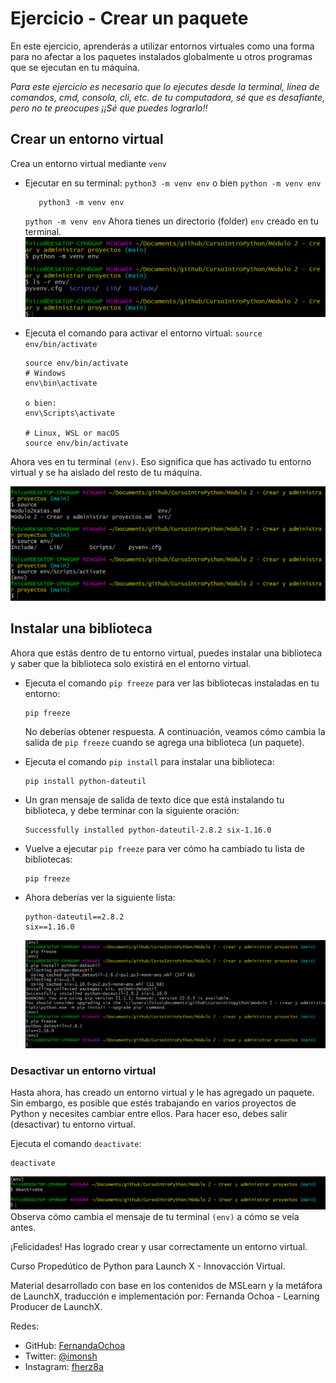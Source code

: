 # Ejercicio - Crear un paquete

En este ejercicio, aprenderás a utilizar entornos virtuales como una forma para no afectar a los paquetes instalados globalmente u otros programas que se ejecutan en tu máquina.

_Para este ejercicio es necesario que lo ejecutes desde la terminal, línea de comandos, cmd, consola, cli, etc. de tu computadora, sé que es desafíante, pero no te preocupes ¡¡Sé que puedes lograrlo!!_

## Crear un entorno virtual

Crea un entorno virtual mediante `venv`

- Ejecutar en su terminal: `python3 -m venv env` o bien `python -m venv env`

  ```
     python3 -m venv env
  ```

  `python -m venv env`
  Ahora tienes un directorio (folder) `env` creado en tu terminal.
  ![image](https://raw.githubusercontent.com/NicolasSaG/CursoIntroPython/main/images/env.png)

- Ejecuta el comando para activar el entorno virtual: `source env/bin/activate`

  ```
  source env/bin/activate
  # Windows
  env\bin\activate

  o bien:
  env\Scripts\activate

  # Linux, WSL or macOS
  source env/bin/activate
  ```

Ahora ves en tu terminal `(env)`. Eso significa que has activado tu entorno virtual y se ha aislado del resto de tu máquina.

![image](https://raw.githubusercontent.com/NicolasSaG/CursoIntroPython/main/images/activate.png)

## Instalar una biblioteca

Ahora que estás dentro de tu entorno virtual, puedes instalar una biblioteca y saber que la biblioteca solo existirá en el entorno virtual.

- Ejecuta el comando `pip freeze` para ver las bibliotecas instaladas en tu entorno:

  ```
  pip freeze
  ```

  No deberías obtener respuesta. A continuación, veamos cómo cambia la salida de `pip freeze` cuando se agrega una biblioteca (un paquete).

- Ejecuta el comando `pip install` para instalar una biblioteca:
  ```
  pip install python-dateutil
  ```
- Un gran mensaje de salida de texto dice que está instalando tu biblioteca, y debe terminar con la siguiente oración:

  ```
  Successfully installed python-dateutil-2.8.2 six-1.16.0
  ```

- Vuelve a ejecutar `pip freeze` para ver cómo ha cambiado tu lista de bibliotecas:
  ```
  pip freeze
  ```
- Ahora deberías ver la siguiente lista:
  ```
  python-dateutil==2.8.2
  six==1.16.0
  ```
  ![image](https://raw.githubusercontent.com/NicolasSaG/CursoIntroPython/main/images/freeze.png)

### Desactivar un entorno virtual

Hasta ahora, has creado un entorno virtual y le has agregado un paquete. Sin embargo, es posible que estés trabajando en varios proyectos de Python y necesites cambiar entre ellos. Para hacer eso, debes salir (desactivar) tu entorno virtual.

Ejecuta el comando `deactivate`:

```
deactivate
```

![image](https://raw.githubusercontent.com/NicolasSaG/CursoIntroPython/main/images/deactivate.png)
Observa cómo cambia el mensaje de tu terminal `(env)` a cómo se veía antes.

¡Felicidades! Has logrado crear y usar correctamente un entorno virtual.

Curso Propedútico de Python para Launch X - Innovacción Virtual.

Material desarrollado con base en los contenidos de MSLearn y la metáfora de LaunchX, traducción e implementación por: Fernanda Ochoa - Learning Producer de LaunchX.

Redes:

- GitHub: [FernandaOchoa](https://github.com/FernandaOchoa)
- Twitter: [@imonsh](https://twitter.com/imonsh)
- Instagram: [fherz8a](https://www.instagram.com/fherz8a/)
